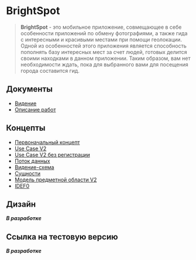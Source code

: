 # BrightSpot

> **BrightSpot** - это мобильное приложение, совмещающее в себе особенности приложений по обмену фотографиями, а также гида с интересными и красивыми местами при помощи геолокации. Одной из особенностей этого приложения является способность пополнять базу интересных мест за счет людей, готовых делится своими находками в данном приложении. Таким образом, вам нет необходимости ждать, пока для выбранного вами для посещения города составится гид. 

## Документы

- [Видение](Documents/Vision.md)
- [Описание работ](Documents/DescriptionWork.md)

## Концепты

- [Первоначальный концепт](Concepts/Concept_v1.png)
- [Use Case V2](Concepts/UseCaseV2.png)
- [Use Case V2 без регистрации](Concepts/UseCaseV2WithoutRegistration.png)
- [Поток данных](Concepts/DataStream.png)
- [Видение-схема](Concepts/Vision.jpg)
- [Сущности](Concepts/Entities.jpg)
- [Модель предметной области V2](Concepts/DomainModelUML.png)
- [IDEF0](Concepts/IDEF0.jpg)

## Дизайн

***В разработке***

## Ссылка на тестовую версию

***В разработке***